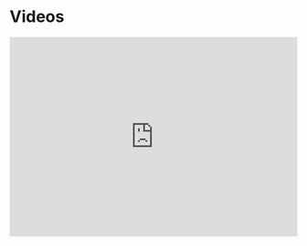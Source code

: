 # Videos

<iframe id="media-C2-2Wg800vs" class="media" src="https://www.youtube.com/embed/C2-2Wg800vs" title="Cours 1" width="100%" height="350" style="max-width: 600px;outline: none" allow="encrypted-media; picture-in-picture" frameborder="0" allowfullscreen=""></iframe>